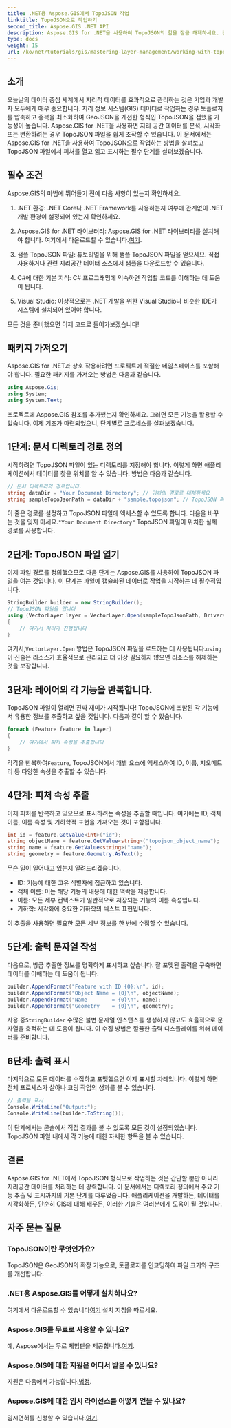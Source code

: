 ```yaml
---
title: .NET용 Aspose.GIS에서 TopoJSON 작업
linktitle: TopoJSON으로 작업하기
second_title: Aspose.GIS .NET API
description: Aspose.GIS for .NET을 사용하여 TopoJSON의 힘을 잠금 해제하세요. 간단한 단계로 지리공간적 특징을 읽고, 추출하고, 표시하는 방법을 배우세요.
type: docs
weight: 15
url: /ko/net/tutorials/gis/mastering-layer-management/working-with-topojson/
---
```

## 소개

오늘날의 데이터 중심 세계에서 지리적 데이터를 효과적으로 관리하는 것은 기업과 개발자 모두에게 매우 중요합니다. 지리 정보 시스템(GIS) 데이터로 작업하는 경우 토폴로지를 압축하고 중복을 최소화하여 GeoJSON을 개선한 형식인 TopoJSON을 접했을 가능성이 높습니다. Aspose.GIS for .NET을 사용하면 지리 공간 데이터를 분석, 시각화 또는 변환하려는 경우 TopoJSON 파일을 쉽게 조작할 수 있습니다. 이 문서에서는 Aspose.GIS for .NET을 사용하여 TopoJSON으로 작업하는 방법을 살펴보고 TopoJSON 파일에서 피처를 열고 읽고 표시하는 필수 단계를 살펴보겠습니다.

## 필수 조건

Aspose.GIS의 마법에 뛰어들기 전에 다음 사항이 있는지 확인하세요.

1. .NET 환경: .NET Core나 .NET Framework를 사용하는지 여부에 관계없이 .NET 개발 환경이 설정되어 있는지 확인하세요.
   
2.  Aspose.GIS for .NET 라이브러리: Aspose.GIS for .NET 라이브러리를 설치해야 합니다. 여기에서 다운로드할 수 있습니다.[여기](https://releases.aspose.com/gis/net/).

3. 샘플 TopoJSON 파일: 튜토리얼을 위해 샘플 TopoJSON 파일을 얻으세요. 직접 사용하거나 관련 지리공간 데이터 소스에서 샘플을 다운로드할 수 있습니다.

4. C#에 대한 기본 지식: C# 프로그래밍에 익숙하면 작업할 코드를 이해하는 데 도움이 됩니다.

5. Visual Studio: 이상적으로는 .NET 개발을 위한 Visual Studio나 비슷한 IDE가 시스템에 설치되어 있어야 합니다.

모든 것을 준비했으면 이제 코드로 들어가보겠습니다!

## 패키지 가져오기

Aspose.GIS for .NET과 상호 작용하려면 프로젝트에 적절한 네임스페이스를 포함해야 합니다. 필요한 패키지를 가져오는 방법은 다음과 같습니다.

```csharp
using Aspose.Gis;
using System;
using System.Text;
```

프로젝트에 Aspose.GIS 참조를 추가했는지 확인하세요. 그러면 모든 기능을 활용할 수 있습니다. 이제 기초가 마련되었으니, 단계별로 프로세스를 살펴보겠습니다.

## 1단계: 문서 디렉토리 경로 정의

시작하려면 TopoJSON 파일이 있는 디렉토리를 지정해야 합니다. 이렇게 하면 애플리케이션에서 데이터를 찾을 위치를 알 수 있습니다. 방법은 다음과 같습니다.

```csharp
// 문서 디렉토리의 경로입니다.
string dataDir = "Your Document Directory"; // 귀하의 경로로 대체하세요
string sampleTopoJsonPath = dataDir + "sample.topojson"; // TopoJSON 파일 이름 추가
```

 이 줄은 경로를 설정하고 TopoJSON 파일에 액세스할 수 있도록 합니다. 다음을 바꾸는 것을 잊지 마세요.`"Your Document Directory"` TopoJSON 파일이 위치한 실제 경로를 사용합니다.

## 2단계: TopoJSON 파일 열기

이제 파일 경로를 정의했으므로 다음 단계는 Aspose.GIS를 사용하여 TopoJSON 파일을 여는 것입니다. 이 단계는 파일에 캡슐화된 데이터로 작업을 시작하는 데 필수적입니다.

```csharp
StringBuilder builder = new StringBuilder();
// TopoJSON 파일을 엽니다
using (VectorLayer layer = VectorLayer.Open(sampleTopoJsonPath, Drivers.TopoJson))
{
    // 여기서 처리가 진행됩니다
}
```

 여기서,`VectorLayer.Open` 방법은 TopoJSON 파일을 로드하는 데 사용됩니다.`using` 이 진술은 리소스가 효율적으로 관리되고 더 이상 필요하지 않으면 리소스를 해제하는 것을 보장합니다.

## 3단계: 레이어의 각 기능을 반복합니다.

TopoJSON 파일이 열리면 진짜 재미가 시작됩니다! TopoJSON에 포함된 각 기능에서 유용한 정보를 추출하고 싶을 것입니다. 다음과 같이 할 수 있습니다.

```csharp
foreach (Feature feature in layer)
{
    // 여기에서 피처 속성을 추출합니다
}
```

 각각을 반복하여`Feature`, TopoJSON에서 개별 요소에 액세스하여 ID, 이름, 지오메트리 등 다양한 속성을 추출할 수 있습니다.

## 4단계: 피처 속성 추출

이제 피처를 반복하고 있으므로 표시하려는 속성을 추출할 때입니다. 여기에는 ID, 객체 이름, 이름 속성 및 기하학적 표현을 가져오는 것이 포함됩니다.

```csharp
int id = feature.GetValue<int>("id");
string objectName = feature.GetValue<string>("topojson_object_name");
string name = feature.GetValue<string>("name");
string geometry = feature.Geometry.AsText();
```

무슨 일이 일어나고 있는지 알려드리겠습니다.
- ID: 기능에 대한 고유 식별자에 접근하고 있습니다.
- 객체 이름: 이는 해당 기능의 내용에 대한 맥락을 제공합니다.
- 이름: 모든 세부 컨텍스트가 일반적으로 저장되는 기능의 이름 속성입니다.
- 기하학: 시각화에 중요한 기하학의 텍스트 표현입니다.

이 추출을 사용하면 필요한 모든 세부 정보를 한 번에 수집할 수 있습니다.

## 5단계: 출력 문자열 작성

다음으로, 방금 추출한 정보를 명확하게 표시하고 싶습니다. 잘 포맷된 출력을 구축하면 데이터를 이해하는 데 도움이 됩니다.

```csharp
builder.AppendFormat("Feature with ID {0}:\n", id);
builder.AppendFormat("Object Name = {0}\n", objectName);
builder.AppendFormat("Name        = {0}\n", name);
builder.AppendFormat("Geometry    = {0}\n", geometry);
```

 사용 중`StringBuilder` 수많은 불변 문자열 인스턴스를 생성하지 않고도 효율적으로 문자열을 축적하는 데 도움이 됩니다. 이 수집 방법은 깔끔한 출력 디스플레이를 위해 데이터를 준비합니다.

## 6단계: 출력 표시

마지막으로 모든 데이터를 수집하고 포맷했으면 이제 표시할 차례입니다. 이렇게 하면 전체 프로세스가 살아나 코딩 작업의 성과를 볼 수 있습니다.

```csharp
// 출력을 표시
Console.WriteLine("Output:");
Console.WriteLine(builder.ToString());
```

이 단계에서는 콘솔에서 직접 결과를 볼 수 있도록 모든 것이 설정되었습니다. TopoJSON 파일 내에서 각 기능에 대한 자세한 항목을 볼 수 있습니다.

## 결론

Aspose.GIS for .NET에서 TopoJSON 형식으로 작업하는 것은 간단할 뿐만 아니라 지리공간 데이터를 처리하는 데 강력합니다. 이 문서에서는 디렉토리 정의에서 주요 기능 추출 및 표시까지의 기본 단계를 다루었습니다. 애플리케이션을 개발하든, 데이터를 시각화하든, 단순히 GIS에 대해 배우든, 이러한 기술은 여러분에게 도움이 될 것입니다.

## 자주 묻는 질문

### TopoJSON이란 무엇인가요?
TopoJSON은 GeoJSON의 확장 기능으로, 토폴로지를 인코딩하여 파일 크기와 구조를 개선합니다.

### .NET용 Aspose.GIS를 어떻게 설치하나요?
 여기에서 다운로드할 수 있습니다[여기](https://releases.aspose.com/gis/net/) 설치 지침을 따르세요.

### Aspose.GIS를 무료로 사용할 수 있나요?
 예, Aspose에서는 무료 체험판을 제공합니다.[여기](https://releases.aspose.com/).

### Aspose.GIS에 대한 지원은 어디서 받을 수 있나요?
 지원은 다음에서 가능합니다.[법정](https://forum.aspose.com/c/gis/33/).

### Aspose.GIS에 대한 임시 라이선스를 어떻게 얻을 수 있나요?
 임시면허를 신청할 수 있습니다.[여기](https://purchase.conholdate.com/temporary-license/).
